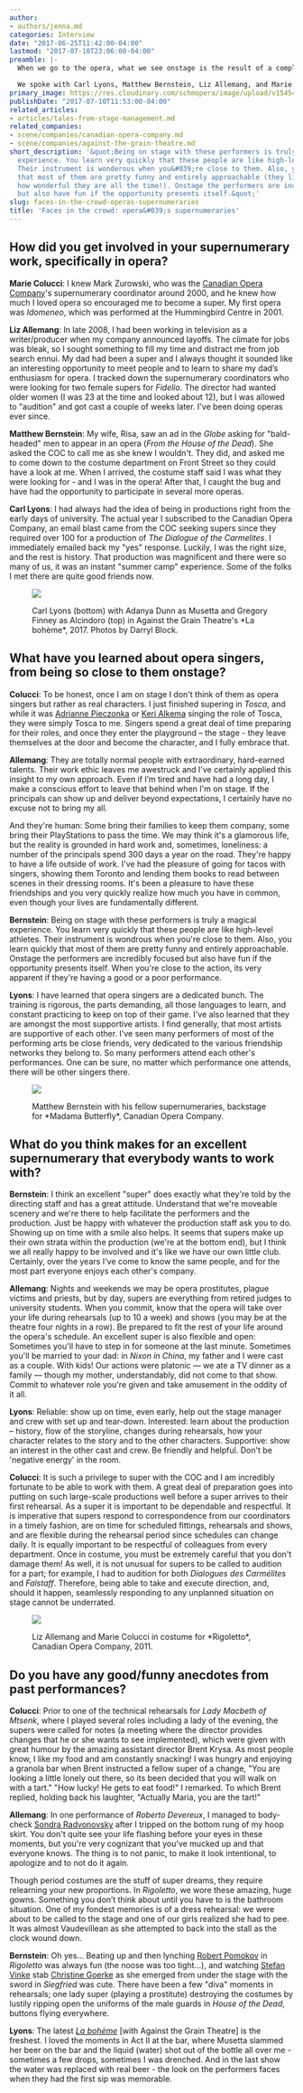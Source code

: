 ```yaml
---
author:
- authors/jenna.md
categories: Interview
date: "2017-06-25T11:42:00-04:00"
lastmod: "2017-07-10T23:06:00-04:00"
preamble: |-
  When we go to the opera, what we see onstage is the result of a complicated system of task delegation; some folks do the singing, others look after the lights. Sometimes, there are people onstage who have the simple-yet-vital job of being visible. These are the [supernumeraries](https://en.wikipedia.org/wiki/Supernumerary); they pad out crowd scenes and play silent roles (henchman, bartender, sex worker), adding to the imagined world that surrounds the main operatic action.

  We spoke with Carl Lyons, Matthew Bernstein, Liz Allemang, and Marie Colucci, four such supernumeraries (supers, colloquially) who have graced stages large and small for productions of *Nixon in China*, *Rigoletto*, *La bohème*, *Carmen*, *Roberto Devereux*, and even *#UncleJohn*. Their operatic roles are fascinating, so read on for tips of the trade and great tales from the stage.
primary_image: https://res.cloudinary.com/schmopera/image/upload/v1545409169/media/webhook-uploads/1499459438619/2017-07-07---Crowd.jpg.jpg
publishDate: "2017-07-10T11:53:00-04:00"
related_articles:
- articles/tales-from-stage-management.md
related_companies:
- scene/companies/canadian-opera-company.md
- scene/companies/against-the-grain-theatre.md
short_description: '&quot;Being on stage with these performers is truly a magical
  experience. You learn very quickly that these people are like high-level athletes.
  Their instrument is wonderous when you&#039;re close to them. Also, you learn quickly
  that most of them are pretty funny and entirely approachable (they like to hear
  how wonderful they are all the time!). Onstage the performers are incredibly focused
  but also have fun if the opportunity presents itself.&quot;'
slug: faces-in-the-crowd-operas-supernumeraries
title: 'Faces in the crowd: opera&#039;s supernumeraries'
---
```


## How did you get involved in your supernumerary work, specifically in opera?

**Marie Colucci**: I knew Mark Zurowski, who was the [Canadian Opera Company](/scene/companies/canadian-opera-company/)'s supernumerary coordinator around 2000, and he knew how much I loved opera so encouraged me to become a super. My first opera was *Idomeneo*, which was performed at the Hummingbird Centre in 2001.

**Liz Allemang**: In late 2008, I had been working in television as a writer/producer when my company announced layoffs. The climate for jobs was bleak, so I sought something to fill my time and distract me from job search ennui. My dad had been a super and I always thought it sounded like an interesting opportunity to meet people and to learn to share my dad’s enthusiasm for opera. I tracked down the supernumerary coordinators who were looking for two female supers for *Fidelio*. The director had wanted older women (I was 23 at the time and looked about 12), but I was allowed to "audition" and got cast a couple of weeks later. I've been doing operas ever since.

**Matthew Bernstein**: My wife, Risa, saw an ad in the *Globe* asking for "bald-headed" men to appear in an opera (*From the House of the Dead*). She asked the COC to call me as she knew I wouldn't. They did, and asked me to come down to the costume department on Front Street so they could have a look at me. When I arrived, the costume staff said I was what they were looking for - and I was in the opera! After that, I caught the bug and have had the opportunity to participate in several more operas.

**Carl Lyons**: I had always had the idea of being in productions right from the early days of university. The actual year I subscribed to the Canadian Opera Company, an email blast came from the COC seeking supers since they required over 100 for a production of *The Dialogue of the Carmelites*. I immediately emailed back my "yes" response. Luckily, I was the right size, and the rest is history. That production was magnificent and there were so many of us, it was an instant "summer camp" experience. Some of the folks I met there are quite good friends now.

<figure data-type="image">

![](https://res.cloudinary.com/schmopera/image/upload/v1545409169/media/webhook-uploads/1499216065971/2017-07-05---Block---Boheme---Lyons.jpg.jpg)
<figcaption>Carl Lyons (bottom) with Adanya Dunn as Musetta and Gregory Finney as Alcindoro (top) in Against the Grain Theatre's *La bohème*, 2017. Photos by Darryl Block.</figcaption>
</figure>

## What have you learned about opera singers, from being so close to them onstage?

**Colucci**: To be honest, once I am on stage I don't think of them as opera singers but rather as real characters. I just finished supering in *Tosca*, and while it was [Adrianne Pieczonka](/scene/people/adrianne-pieczonka/) or [Keri Alkema](/talking-with-singers-keri-alkema/) singing the role of Tosca, they were simply Tosca to me. Singers spend a great deal of time preparing for their roles, and once they enter the playground – the stage - they leave themselves at the door and become the character, and I fully embrace that.

**Allemang**: They are totally normal people with extraordinary, hard-earned talents. Their work ethic leaves me awestruck and I've certainly applied this insight to my own approach. Even if I’m tired and have had a long day, I make a conscious effort to leave that behind when I'm on stage. If the principals can show up and deliver beyond expectations, I certainly have no excuse not to bring my all.

And they're human: Some bring their families to keep them company, some bring their PlayStations to pass the time. We may think it's a glamorous life, but the reality is grounded in hard work and, sometimes, loneliness: a number of the principals spend 300 days a year on the road. They're happy to have a life outside of work. I've had the pleasure of going for tacos with singers, showing them Toronto and lending them books to read between scenes in their dressing rooms. It's been a pleasure to have these friendships and you very quickly realize how much you have in common, even though your lives are fundamentally different.

**Bernstein**: Being on stage with these performers is truly a magical experience. You learn very quickly that these people are like high-level athletes. Their instrument is wondrous when you're close to them. Also, you learn quickly that most of them are pretty funny and entirely approachable. Onstage the performers are incredibly focused but also have fun if the opportunity presents itself. When you're close to the action, its very apparent if they're having a good or a poor performance.

**Lyons**: I have learned that opera singers are a dedicated bunch. The training is rigorous, the parts demanding, all those languages to learn, and constant practicing to keep on top of their game. I've also learned that they are amongst the most supportive artists. I find generally, that most artists are supportive of each other. I've seen many performers of most of the performing arts be close friends, very dedicated to the various friendship networks they belong to. So many performers attend each other's performances. One can be sure, no matter which performance one attends, there will be other singers there.

<figure data-type="image">

![](https://res.cloudinary.com/schmopera/image/upload/v1545409169/media/webhook-uploads/1499722707196/2017-07-10---.jpg.jpg)
<figcaption>Matthew Bernstein with his fellow supernumeraries, backstage for *Madama Butterfly*, Canadian Opera Company.</figcaption>
</figure>

## What do you think makes for an excellent supernumerary that everybody wants to work with?

**Bernstein**: I think an excellent "super" does exactly what they're told by the directing staff and has a great attitude. Understand that we're moveable scenery and we're there to help facilitate the performers and the production. Just be happy with whatever the production staff ask you to do. Showing up on time with a smile also helps. It seems that supers make up their own strata within the production (we're at the bottom end), but I think we all really happy to be involved and it's like we have our own little club. Certainly, over the years I've come to know the same people, and for the most part everyone enjoys each other's company.

**Allemang**: Nights and weekends we may be opera prostitutes, plague victims and priests, but by day, supers are everything from retired judges to university students. When you commit, know that the opera will take over your life during rehearsals (up to 10 a week) and shows (you may be at the theatre four nights in a row). Be prepared to fit the rest of your life around the opera's schedule. An excellent super is also flexible and open: Sometimes you'll have to step in for someone at the last minute. Sometimes you'll be married to your dad: in *Nixon in China*, my father and I were cast as a couple. With kids! Our actions were platonic — we ate a TV dinner as a family — though my mother, understandably, did not come to that show. Commit to whatever role you're given and take amusement in the oddity of it all.

**Lyons**: Reliable: show up on time, even early, help out the stage manager and crew with set up and tear-down. Interested: learn about the production – history, flow of the storyline, changes during rehearsals, how your character relates to the story and to the other characters. Supportive: show an interest in the other cast and crew. Be friendly and helpful. Don't be 'negative energy' in the room.

**Colucci**: It is such a privilege to super with the COC and I am incredibly fortunate to be able to work with them. A great deal of preparation goes into putting on such large-scale productions well before a super arrives to their first rehearsal. As a super it is important to be dependable and respectful. It is imperative that supers respond to correspondence from our coordinators in a timely fashion, are on time for scheduled fittings, rehearsals and shows, and are flexible during the rehearsal period since schedules can change daily. It is equally important to be respectful of colleagues from every department. Once in costume, you must be extremely careful that you don't damage them! As well, it is not unusual for supers to be called to audition for a part; for example, I had to audition for both *Dialogues des Carmélites* and *Falstaff*. Therefore, being able to take and execute direction, and, should it happen, seamlessly responding to any unplanned situation on stage cannot be underrated.

<figure data-type="image">

![](https://res.cloudinary.com/schmopera/image/upload/v1545409169/media/webhook-uploads/1499282136444/2017-07-05---Colucci---Rigoletto-2011.jpg.jpg)
<figcaption>Liz Allemang and Marie Colucci in costume for *Rigoletto*, Canadian Opera Company, 2011.</figcaption>
</figure>

## Do you have any good/funny anecdotes from past performances?

**Colucci**: Prior to one of the technical rehearsals for *Lady Macbeth of Mtsenk*, where I played several roles including a lady of the evening, the supers were called for notes (a meeting where the director provides changes that he or she wants to see implemented), which were given with great humour by the amazing assistant director Brent Krysa. As most people know, I like my food and am constantly snacking! I was hungry and enjoying a granola bar when Brent instructed a fellow super of a change, "You are looking a little lonely out there, so its been decided that you will walk on with a tart." "How lucky! He gets to eat food!" I remarked. To which Brent replied, holding back his laughter, "Actually Maria, you are the tart!"

**Allemang**: In one performance of *Roberto Devereux*, I managed to body-check [Sondra Radvonovsky](/talking-with-singers-sondra-radvanovsky/) after I tripped on the bottom rung of my hoop skirt. You don't quite see your life flashing before your eyes in these moments, but you're very cognizant that you've mucked up and that everyone knows. The thing is to not panic, to make it look intentional, to apologize and to not do it again. 

Though period costumes are the stuff of super dreams, they require relearning your new proportions. In *Rigoletto*, we wore these amazing, huge gowns. Something you don’t think about until you have to is the bathroom situation. One of my fondest memories is of a dress rehearsal: we were about to be called to the stage and one of our girls realized she had to pee. It was almost Vaudevillean as she attempted to back into the stall as the clock wound down.

**Bernstein**: Oh yes… Beating up and then lynching [Robert Pomokov](/scene/people/robert-pomakov/) in *Rigoletto* was always fun (the noose was too tight…), and watching [Stefan Vinke](/scene/people/stefan-vinke/) stab [Christine Goerke](/talking-with-singers-christine-goerke/) as she emerged from under the stage with the sword in *Siegfried* was cute. There have been a few "diva" moments in rehearsals; one lady super (playing a prostitute) destroying the costumes by lustily ripping open the uniforms of the male guards in *House of the Dead*, buttons flying everywhere.

**Lyons**: The latest [*La bohème*](/hype-atg-boheme/) [with Against the Grain Theatre] is the freshest. I loved the moments in Act II at the bar, where Musetta slammed her beer on the bar and the liquid (water) shot out of the bottle all over me - sometimes a few drops, sometimes I was drenched. And in the last show the water was replaced with real beer - the look on the performers faces when they had the first sip was memorable.

